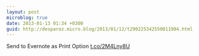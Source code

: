 ```yaml
---
layout: post
microblog: true
date: 2013-01-13 01:34 +0300
guid: http://desparoz.micro.blog/2013/01/12/t290225342550011904.html
---
```

Send to Evernote as Print Option [t.co/2M4Lny8U](http://t.co/2M4Lny8U)
